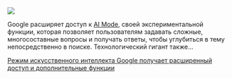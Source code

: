 <!--2025-05-02 08:37:20-->
<div class="yb">
  <div class="rss habr"><img src="https://habrastorage.org/getpro/habr/upload_files/255/81e/399/25581e399083a819c40386989f74c89a.png" /><p>Google расширяет доступ к&nbsp;<a href="https://techcrunch.com/2025/03/05/google-searchs-new-ai-mode-lets-users-ask-complex-multi-part-questions/">AI Mode</a>, своей экспериментальной функции, которая позволяет пользователям задавать сложные, многосоставные вопросы и получать ответы, чтобы углубиться в тему непосредственно в поиске. Технологический гигант также... <p class="titl"><a href="https://habr.com/ru/companies/bothub/news/906428/?utm_source=habrahabr&utm_medium=rss&utm_campaign=906428">Режим искусственного интеллекта Google получает расширенный доступ и дополнительные функции</a></p></div>
</div>
